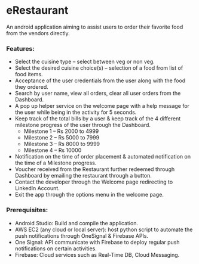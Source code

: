 # eRestaurant
An android application aiming to assist users to order their favorite food from the vendors directly.

### Features:
* Select the cuisine type – select between veg or non veg.
* Select the desired cuisine choice(s) – selection of a food from list of
food items.
* Acceptance of the user credentials from the user along with the food
they ordered.
* Search by user name, view all orders, clear all user orders from the
Dashboard.
* A pop up helper service on the welcome page with a help message for
the user while being in the activity for 5 seconds.
* Keep track of the total bills by a user & keep track of the 4 different
milestone progress of the user through the Dashboard.
  * Milestone 1 – Rs 2000 to 4999
  * Milestone 2 – Rs 5000 to 7999
  * Milestone 3 – Rs 8000 to 9999
  * Milestone 4 – Rs 10000
* Notification on the time of order placement & automated notification
on the time of a Milestone progress.
* Voucher received from the Restaurant further redeemed through
Dashboard by emailing the restaurant through a button.
* Contact the developer through the Welcome page redirecting to
LinkedIn Account.
* Exit the app through the options menu in the welcome page.

### Prerequisites:
* Android Studio: Build and compile the application.
* AWS EC2 (any cloud or local server): host python script to automate the push notifications through OneSignal & Firebase APIs.
* One Signal: API communicate with Firebase to deploy regular push notifications on certain activities.
* Firebase: Cloud services such as Real-Time DB, Cloud Messaging.  

